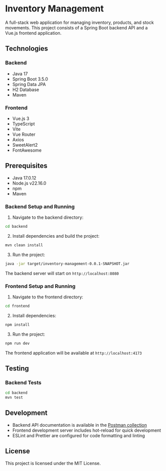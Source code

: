 # Inventory Management

A full-stack web application for managing inventory, products, and stock movements. This project consists of a Spring Boot backend API and a Vue.js frontend application.

## Technologies

### Backend
- Java 17
- Spring Boot 3.5.0
- Spring Data JPA
- H2 Database
- Maven

### Frontend
- Vue.js 3
- TypeScript
- Vite
- Vue Router
- Axios
- SweetAlert2
- FontAwesome

## Prerequisites

- Java 17.0.12
- Node.js v22.16.0
- npm
- Maven

### Backend Setup and Running

1. Navigate to the backend directory:
```bash
cd backend
```

2. Install dependencies and build the project:
```bash
mvn clean install
```

3. Run the project:
```bash
java -jar target/inventory-management-0.0.1-SNAPSHOT.jar
```

The backend server will start on `http://localhost:8080`

### Frontend Setup and Running

1. Navigate to the frontend directory:
```bash
cd frontend
```

2. Install dependencies:
```bash
npm install
```

3. Run the project:
```bash
npm run dev
```

The frontend application will be available at `http://localhost:4173`

## Testing

### Backend Tests
```bash
cd backend
mvn test
```

## Development

- Backend API documentation is available in the [Postman collection](Inventory%20Management%20API.postman_collection.json)
- Frontend development server includes hot-reload for quick development
- ESLint and Prettier are configured for code formatting and linting

## License

This project is licensed under the MIT License.